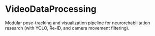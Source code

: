# VideoDataProcessing
Modular pose-tracking and visualization pipeline for neurorehabilitation research (with YOLO, Re-ID, and camera movement filtering).
